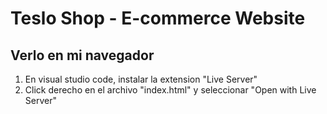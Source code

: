 # Teslo Shop - E-commerce Website

## Verlo en mi navegador

1. En visual studio code, instalar la extension "Live Server"
2. Click derecho en el archivo "index.html" y seleccionar "Open with Live Server"
